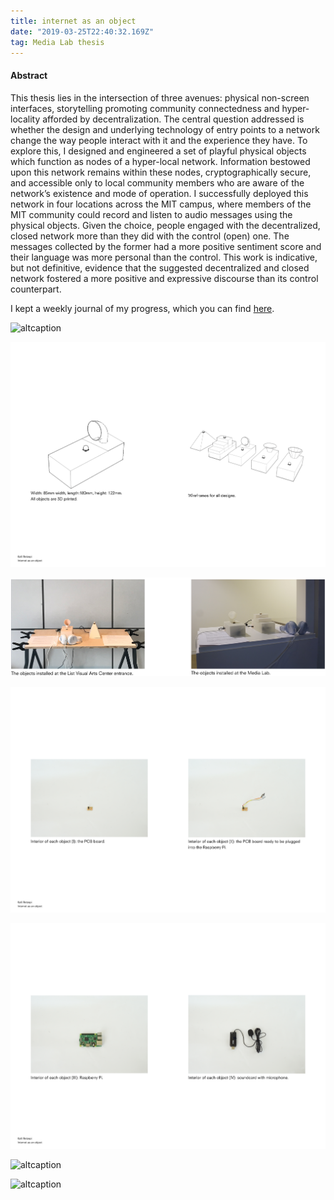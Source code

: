 ```yaml
---
title: internet as an object
date: "2019-03-25T22:40:32.169Z"
tag: Media Lab thesis
---
```


#### Abstract
This thesis lies in the intersection of three avenues: physical non-screen interfaces, storytelling promoting community connectedness and hyper-locality afforded by decentralization. The central question addressed is whether the design and underlying technology of entry points to a network change the way people interact with it and the experience they have. To explore this, I designed and engineered a set of playful physical objects which function as nodes of a hyper-local network. Information bestowed upon this network remains within these nodes, cryptographically secure, and accessible only to local community members who are aware of the network’s existence and mode of operation. I successfully deployed this network in four locations across the MIT campus, where members of the MIT community could record and listen to audio messages using the physical objects. Given the choice, people engaged with the decentralized, closed network more than they did with the control (open) one. The messages collected by the former had a more positive sentiment score and their language was more personal than the control. This work is indicative, but not definitive, evidence that the suggested decentralized and closed network fostered a more positive and expressive discourse than its control counterpart.

I kept a weekly journal of my progress, which you can find <a href="https://there.am/pwr01-internet-as-an-object/" target="_blank"> here</a>.

![altcaption](portfolio2.png)

![altcaption](portfolio3.png)

![altcaption](portfolio4.png)

![altcaption](portfolio5.png)

![altcaption](portfolio6.png)

![altcaption](portfolio7.png)

![altcaption](portfolio8.png)
